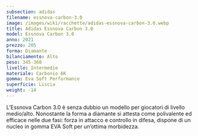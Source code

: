 ```yaml
---
subsection: adidas
filename: essnova-carbon-3.0
image: /images/wiki/racchette/adidas-essnova-carbon-3.0.webp
title: Adidas Essnova Carbon 3.0
model: Essnova Carbon 3.0
anno: 2021
prezzo: 205
forma: Diamante
bilanciamento: Alto
peso: 345-360
livello: Intermedio
materiale: Carbonio 6K
gomma: Eva Soft Performance
superficie: Liscia
weight: -14
---
```

L’Essnova Carbon 3.0 è senza dubbio un modello per giocatori di livello medio/alto. Nonostante la forma a diamante si attesta come polivalente ed efficace nelle due fasi: forza in attacco e controllo in difesa, dispone di un nucleo in gomma EVA Soft per un’ottima morbidezza.